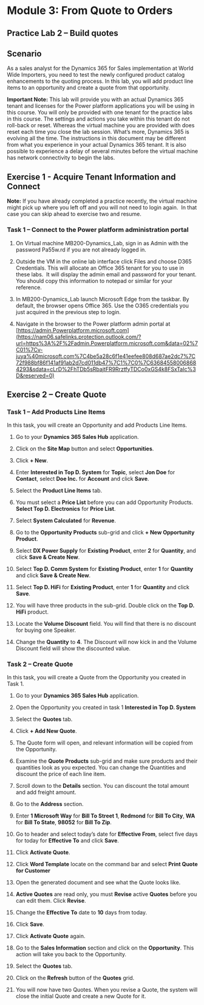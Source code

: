 Module 3: From Quote to Orders
==============================

## Practice Lab 2 – Build quotes

Scenario
--------

As a sales analyst for the Dynamics 365 for Sales implementation at World Wide
Importers, you need to test the newly configured product catalog enhancements to
the quoting process. In this lab, you will add product line items to an
opportunity and create a quote from that opportunity.

**Important Note:** This lab will provide you with an actual Dynamics 365 tenant
and licenses for the Power platform applications you will be using in this
course. You will only be provided with one tenant for the practice labs in this
course. The settings and actions you take within this tenant do not roll-back or
reset. Whereas the virtual machine you are provided with does reset each time
you close the lab session. What’s more, Dynamics 365 is evolving all the time. The
instructions in this document may be different from what you experience in your
actual Dynamics 365 tenant. It is also possible to experience a delay of several
minutes before the virtual machine has network connectivity to begin the labs.

Exercise 1 - Acquire Tenant Information and Connect
---------------------------------------------------

**Note:** If you have already completed a practice recently, the virtual machine
might pick up where you left off and you will not need to login again.  In that
case you can skip ahead to exercise two and resume.

### Task 1 – Connect to the Power platform administration portal

1.  On Virtual machine MB200-Dynamics_Lab, sign in as Admin with the password
    Pa55w.rd if you are not already logged in.

2.  Outside the VM in the online lab interface click Files and choose D365
    Credentials. This will allocate an Office 365 tenant for you to use in these
    labs.  It will display the admin email and password for your tenant.  You
    should copy this information to notepad or similar for your reference.

3.  In MB200-Dynamics_Lab launch Microsoft Edge from the taskbar. By default,
    the browser opens Office 365. Use the O365 credentials you just acquired in
    the previous step to login.

4.  Navigate in the browser to the Power platform admin portal at
    [https://admin.Powerplatform.microsoft.com](https://nam06.safelinks.protection.outlook.com/?url=https%3A%2F%2Fadmin.Powerplatform.microsoft.com&data=02%7C01%7Cv-juya%40microsoft.com%7C4be5a28c6f1e41eefee808d687ae2dc7%7C72f988bf86f141af91ab2d7cd011db47%7C1%7C0%7C636845580068684293&sdata=cLrD%2FhTDb5sRbajtFR9RrztfyTDCo0xGS4k8FSxTaIc%3D&reserved=0)

Exercise 2 – Create Quote
-------------------------

### Task 1 – Add Products Line Items

In this task, you will create an Opportunity and add Products Line Items.

1.  Go to your **Dynamics 365 Sales Hub** application.

2.  Click on the **Site Map** button and select **Opportunities**.

3.  Click **+ New**.

4.  Enter **Interested in Top D. System** for **Topic**, select **Jon Doe** for
    **Contact**, select **Doe Inc.** for **Account** and click **Save**.

5.  Select the **Product Line Items** tab.

6.  You must select a **Price List** before you can add Opportunity Products.
    **Select Top D. Electronics** for **Price List**.

7.  Select **System Calculated** for **Revenue**.

8.  Go to the **Opportunity Products** sub-grid and click **+ New Opportunity
    Product**.

9.  Select **DX Power Supply** for **Existing Product**, enter **2** for
    **Quantity**, and click **Save & Create New**.

10. Select **Top D. Comm System** for **Existing Product**, enter **1** for
    **Quantity** and click **Save & Create New**.

11. Select **Top D. HiFi** for **Existing Product**, enter **1** for
    **Quantity** and click **Save**.

12. You will have three products in the sub-grid. Double click on the **Top D.
    HiFi** product.

13. Locate the **Volume Discount** field. You will find that there is no
    discount for buying one Speaker.

14. Change the **Quantity** to **4**. The Discount will now kick in and the
    Volume Discount field will show the discounted value.

### Task 2 – Create Quote

In this task, you will create a Quote from the Opportunity you created in Task
1.

1.  Go to your **Dynamics 365 Sales Hub** application.

2.  Open the Opportunity you created in task 1 **Interested in Top D. System**

3.  Select the **Quotes** tab.

4.  Click **+ Add New Quote**.

5.  The Quote form will open, and relevant information will be copied from the
    Opportunity.

6.  Examine the **Quote Products** sub-grid and make sure products and their
    quantities look as you expected. You can change the Quantities and discount
    the price of each line item.

7.  Scroll down to the **Details** section. You can discount the total amount
    and add freight amount.

8.  Go to the **Address** section.

9.  Enter **1 Microsoft Way** for **Bill To Street 1**, **Redmond** for **Bill
    To City**, **WA** for **Bill To State**, **98052** for **Bill To Zip**.

10. Go to header and select today’s date for **Effective From**, select five
    days for today for **Effective To** and click **Save**.

11. Click **Activate Quote**.

12. Click **Word Template** locate on the command bar and select **Print Quote
    for Customer**

13. Open the generated document and see what the Quote looks like.

14. **Active Quotes** are read only, you must **Revise** active **Quotes**
    before you can edit them. Click **Revise**.

15. Change the **Effective To** date to **10** days from today.

16. Click **Save**.

17. Click **Activate Quote** again.

18. Go to the **Sales Information** section and click on the **Opportunity**.
    This action will take you back to the Opportunity.

19. Select the **Quotes** tab.

20. Click on the **Refresh** button of the **Quotes** grid.

21. You will now have two Quotes. When you revise a Quote, the system will close
    the initial Quote and create a new Quote for it.
